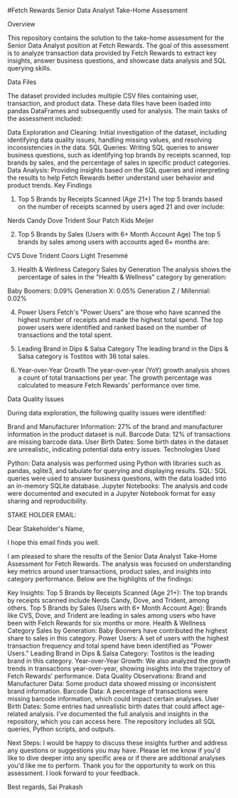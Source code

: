 #Fetch Rewards Senior Data Analyst Take-Home Assessment

Overview

This repository contains the solution to the take-home assessment for the Senior Data Analyst position at Fetch Rewards. The goal of this assessment is to analyze transaction data provided by Fetch Rewards to extract key insights, answer business questions, and showcase data analysis and SQL querying skills.

Data Files

The dataset provided includes multiple CSV files containing user, transaction, and product data. These data files have been loaded into pandas DataFrames and subsequently used for analysis. The main tasks of the assessment included:

Data Exploration and Cleaning: Initial investigation of the dataset, including identifying data quality issues, handling missing values, and resolving inconsistencies in the data.
SQL Queries: Writing SQL queries to answer business questions, such as identifying top brands by receipts scanned, top brands by sales, and the percentage of sales in specific product categories.
Data Analysis: Providing insights based on the SQL queries and interpreting the results to help Fetch Rewards better understand user behavior and product trends.
Key Findings

1. Top 5 Brands by Receipts Scanned (Age 21+)
The top 5 brands based on the number of receipts scanned by users aged 21 and over include:

Nerds Candy
Dove
Trident
Sour Patch Kids
Meijer

2. Top 5 Brands by Sales (Users with 6+ Month Account Age)
The top 5 brands by sales among users with accounts aged 6+ months are:

CVS
Dove
Trident
Coors Light
Tresemmé

3. Health & Wellness Category Sales by Generation
The analysis shows the percentage of sales in the "Health & Wellness" category by generation:

Baby Boomers: 0.09%
Generation X: 0.05%
Generation Z / Millennial: 0.02%

4. Power Users
Fetch's "Power Users" are those who have scanned the highest number of receipts and made the highest total spend. The top power users were identified and ranked based on the number of transactions and the total spent.


5. Leading Brand in Dips & Salsa Category
The leading brand in the Dips & Salsa category is Tostitos with 36 total sales.

6. Year-over-Year Growth
The year-over-year (YoY) growth analysis shows a count of total transactions per year. The growth percentage was calculated to measure Fetch Rewards' performance over time.

Data Quality Issues

During data exploration, the following quality issues were identified:

Brand and Manufacturer Information: 27% of the brand and manufacturer information in the product dataset is null.
Barcode Data: 12% of transactions are missing barcode data.
User Birth Dates: Some birth dates in the dataset are unrealistic, indicating potential data entry issues.
Technologies Used

Python: Data analysis was performed using Python with libraries such as pandas, sqlite3, and tabulate for querying and displaying results.
SQL: SQL queries were used to answer business questions, with the data loaded into an in-memory SQLite database.
Jupyter Notebooks: The analysis and code were documented and executed in a Jupyter Notebook format for easy sharing and reproducibility.

STAKE HOLDER EMAIL:

Dear Stakeholder's Name,

I hope this email finds you well.

I am pleased to share the results of the Senior Data Analyst Take-Home Assessment for Fetch Rewards. The analysis was focused on understanding key metrics around user transactions, product sales, and insights into category performance. Below are the highlights of the findings:

Key Insights:
Top 5 Brands by Receipts Scanned (Age 21+): The top brands by receipts scanned include Nerds Candy, Dove, and Trident, among others.
Top 5 Brands by Sales (Users with 6+ Month Account Age): Brands like CVS, Dove, and Trident are leading in sales among users who have been with Fetch Rewards for six months or more.
Health & Wellness Category Sales by Generation: Baby Boomers have contributed the highest share to sales in this category.
Power Users: A set of users with the highest transaction frequency and total spend have been identified as "Power Users."
Leading Brand in Dips & Salsa Category: Tostitos is the leading brand in this category.
Year-over-Year Growth: We also analyzed the growth trends in transactions year-over-year, showing insights into the trajectory of Fetch Rewards' performance.
Data Quality Observations:
Brand and Manufacturer Data: Some product data showed missing or inconsistent brand information.
Barcode Data: A percentage of transactions were missing barcode information, which could impact certain analyses.
User Birth Dates: Some entries had unrealistic birth dates that could affect age-related analysis.
I’ve documented the full analysis and insights in the repository, which you can access here. The repository includes all SQL queries, Python scripts, and outputs.

Next Steps:
I would be happy to discuss these insights further and address any questions or suggestions you may have.
Please let me know if you'd like to dive deeper into any specific area or if there are additional analyses you'd like me to perform.
Thank you for the opportunity to work on this assessment. I look forward to your feedback.

Best regards,
Sai Prakash
